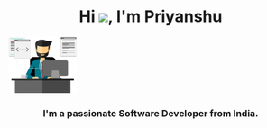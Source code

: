 <h1 align="center">Hi <img src="https://raw.githubusercontent.com/MartinHeinz/MartinHeinz/master/wave.gif" width="30px">, I'm Priyanshu</h1>

<a href="#"><img height="100px" width="auto"  src="https://raw.githubusercontent.com/singhpriansh/singhpriansh/master/developer_image.png" /></a>

<h3 align="center">I'm a passionate Software Developer from India.</h3>